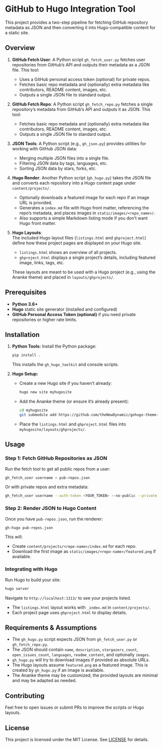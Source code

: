 # GitHub to Hugo Integration Tool

This project provides a two-step pipeline for fetching GitHub repository metadata as JSON and then converting it into Hugo-compatible content for a static site.

## Overview

1. **GitHub Fetch User**:
   A Python script `gh_fetch_user.py` fetches user repositories from GitHub’s API and outputs their metadata as a JSON file. This tool:
   - Uses a GitHub personal access token (optional) for private repos.
   - Fetches basic repo metadata and (optionally) extra metadata like contributors, README content, images, etc.
   - Outputs a single JSON file to standard output.

2. **GitHub Fetch Repo**:
   A Python script `gh_fetch_repo.py` fetches a single repository’s metadata from GitHub’s API and outputs it as JSON. This tool:
   - Fetches basic repo metadata and (optionally) extra metadata like contributors, README content, images, etc.
   - Outputs a single JSON file to standard output.

3. **JSON Tools**:
   A Python script (e.g., `gh_json.py`) provides utilities for working with GitHub JSON data:
   - Merging multiple JSON files into a single file.
   - Filtering JSON data by tags, languages, etc.
   - Sorting JSON data by stars, forks, etc.

4. **Hugo Render**:
   Another Python script (`gh_hugo.py`) takes the JSON file and converts each repository into a Hugo content page under `content/projects/`.
   - Optionally downloads a featured image for each repo if an image URL is provided.
   - Generates a `index.md` file with Hugo front matter, referencing the repo’s metadata, and places images in `static/images/<repo_name>/`.
   - Also supports a simple Markdown listing mode if you don’t want Hugo front matter.

3. **Hugo Layouts**:  
   The included Hugo layout files (`listings.html` and `ghproject.html`) define how these project pages are displayed on your Hugo site.
   - `listings.html` shows an overview of all projects.
   - `ghproject.html` displays a single project’s details, including featured image, links, tags, etc.
   
   These layouts are meant to be used with a Hugo project (e.g., using the Ananke theme) and placed in `layouts/ghprojects/`.

## Prerequisites

- **Python 3.6+**
- **Hugo** static site generator (installed and configured)
- **GitHub Personal Access Token (optional)** if you need private repositories or higher rate limits.

## Installation

1. **Python Tools:**
   Install the Python package:
   ```bash
   pip install .
   ```
   This installs the `gh_hugo_toolkit` and console scripts.

2. **Hugo Setup:**
   - Create a new Hugo site if you haven’t already:
     ```bash
     hugo new site myhugosite
     ```
   - Add the Ananke theme (or ensure it’s already present):
     ```bash
     cd myhugosite
     git submodule add https://github.com/theNewDynamic/gohugo-theme-ananke.git themes/ananke
     ```
   - Place the `listings.html` and `ghproject.html` files into `myhugosite/layouts/ghprojects/`.

## Usage

### Step 1: Fetch GitHub Repositories as JSON

Run the fetch tool to get all public repos from a user:

```bash
gh_fetch_user username > pub-repos.json
```

Or with private repos and extra metadata:

```bash
gh_fetch_user username --auth-token <YOUR_TOKEN> --no-public --private --extra-metadata > priv-repos.json
```

### Step 2: Render JSON to Hugo Content

Once you have `pub-repos.json`, run the renderer:

```bash
gh-hugo pub-repos.json
```

This will:
- Create `content/projects/<repo-name>/index.md` for each repo.
- Download the first image as `static/images/<repo-name>/featured.png` if available.

### Integrating with Hugo

Run Hugo to build your site:

```bash
hugo server
```

Navigate to `http://localhost:1313/` to see your projects listed.

- The `listings.html` layout works with `_index.md` in `content/projects/`.
- Each project page uses `ghproject.html` to display details.

## Requirements & Assumptions

- The `gh_hugo.py` script expects JSON from `gh_fetch_user.py` or `gh_fetch_repo.py`.
- The JSON should contain `name`, `description`, `stargazers_count`, `open_issues_count`, `languages`, `readme_content`, and optionally `images`.
- `gh_hugo.py` will try to download images if provided as absolute URLs.
- The Hugo layouts assume `featured.png` as a featured image. This is created by `gh_hugo.py` if an image is available.
- The Ananke theme may be customized; the provided layouts are minimal and may be adapted as needed.

## Contributing

Feel free to open issues or submit PRs to improve the scripts or Hugo layouts.

## License

This project is licensed under the MIT License. See [LICENSE](LICENSE) for details.
